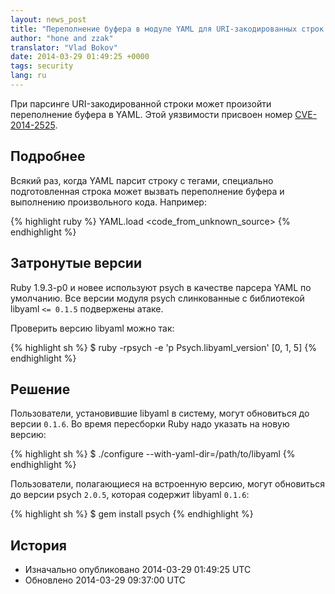 ```yaml
---
layout: news_post
title: "Переполнение буфера в модуле YAML для URI-закодированных строк (CVE-2014-2525)"
author: "hone and zzak"
translator: "Vlad Bokov"
date: 2014-03-29 01:49:25 +0000
tags: security
lang: ru
---
```


При парсинге URI-закодированной строки может произойти переполнение буфера в YAML.
Этой уязвимости присвоен номер
[CVE-2014-2525](http://www.ocert.org/advisories/ocert-2014-003.html).

## Подробнее

Всякий раз, когда YAML парсит строку с тегами, специально подготовленная строка может
вызвать переполнение буфера и выполнению произвольного кода.
Например:

{% highlight ruby %}
YAML.load <code_from_unknown_source>
{% endhighlight %}

## Затронутые версии

Ruby 1.9.3-p0 и новее используют psych в качестве парсера YAML по умолчанию.
Все версии модуля psych слинкованные с библиотекой libyaml `<= 0.1.5` подвержены атаке.

Проверить версию libyaml можно так:

{% highlight sh %}
$ ruby -rpsych -e 'p Psych.libyaml_version'
[0, 1, 5]
{% endhighlight %}

## Решение

Пользователи, установившие libyaml в систему, могут обновиться до версии `0.1.6`.
Во время пересборки Ruby надо указать на новую версию:

{% highlight sh %}
$ ./configure --with-yaml-dir=/path/to/libyaml
{% endhighlight %}

Пользователи, полагающиеся на встроенную версию, могут обновиться до версии
psych `2.0.5`, которая содержит libyaml `0.1.6`:

{% highlight sh %}
$ gem install psych
{% endhighlight %}

## История

* Изначально опубликовано 2014-03-29 01:49:25 UTC
* Обновлено 2014-03-29 09:37:00 UTC
